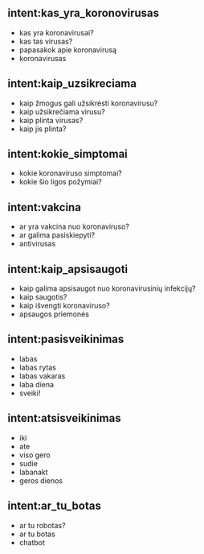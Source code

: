 
## intent:kas_yra_koronovirusas
- kas yra koronavirusai?
- kas tas virusas?
- papasakok apie koronavirusą
- koronavirusas

## intent:kaip_uzsikreciama
- kaip žmogus gali užsikrėsti koronavirusu?
- kaip užsikrečiama virusu?
- kaip plinta virusas?
- kaip jis plinta?


## intent:kokie_simptomai
- kokie koronaviruso simptomai?
- kokie šio ligos požymiai?

## intent:vakcina
- ar yra vakcina nuo koronaviruso?
- ar galima pasiskiepyti?
- antivirusas

## intent:kaip_apsisaugoti
- kaip galima apsisaugot nuo koronavirusinių infekcijų?
- kaip saugotis?
- kaip išvengti koronaviruso?
- apsaugos priemonės

## intent:pasisveikinimas
- labas
- labas rytas
- labas vakaras
- laba diena
- sveiki!

## intent:atsisveikinimas
- iki
- ate
- viso gero
- sudie
- labanakt
- geros dienos

## intent:ar_tu_botas
- ar tu robotas?
- ar tu botas
- chatbot